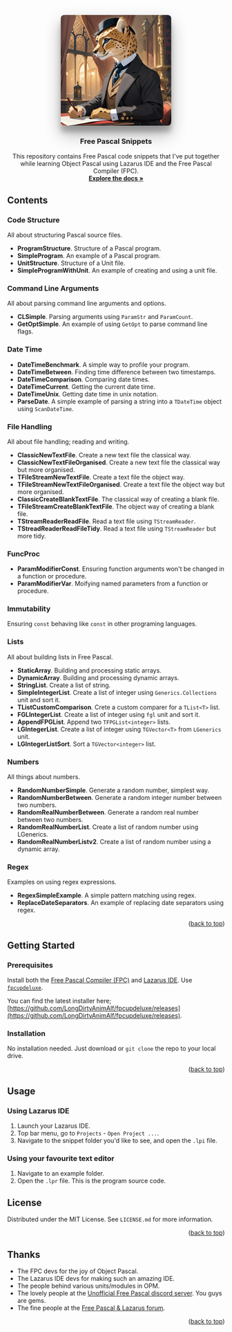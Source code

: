 <!-- Improved compatibility of back to top link: See: https://github.com/othneildrew/Best-README-Template/pull/73 -->
<a name="readme-top"></a>


<!-- PROJECT LOGO -->
<br />
<div align="center">
  <a href="https://github.com/ikelaiah/free-pascal-snippets">
    <img src="Images/logo.jpg" alt="Logo" width="256" height="256" style="border-radius:0.5rem; box-shadow: 0 19px 38px rgba(0,0,0,0.30), 0 15px 12px rgba(0,0,0,0.22);">
  </a>

<h3 align="center">Free Pascal Snippets</h3>

  <p align="center">
    This repository contains Free Pascal code snippets that I've put together while learning Object Pascal using Lazarus IDE and the Free Pascal Compiler (FPC).
    <br />
    <a href="https://github.com/ikelaiah/free-pascal-snippets"><strong>Explore the docs »</strong></a>
    <br />
  </p>
</div>



## Contents

### Code Structure

All about structuring Pascal source files.

- **ProgramStructure**. Structure of a Pascal program.
- **SimpleProgram**. An example of a Pascal program.
- **UnitStructure**. Structure of a Unit file.
- **SimpleProgramWithUnit**. An example of creating and using a unit file.

 ### Command Line Arguments

All about parsing command line arguments and options.

- **CLSimple**. Parsing arguments using `ParamStr` and `ParamCount`.
- **GetOptSimple**. An example of using `GetOpt` to parse command line flags.

### Date Time

- **DateTimeBenchmark**. A simple way to profile your program.
- **DateTimeBetween**. Finding time difference between two timestamps.
- **DateTimeComparison**. Comparing date times.
- **DateTimeCurrent**. Getting the current date time.
- **DateTimeUnix**.  Getting date time in unix notation.
- **ParseDate**.  A simple example of parsing a string into a `TDateTime` object using `ScanDateTime`.


### File Handling

All about file handling; reading and writing.

- **ClassicNewTextFile**. Create a new text file the classical way.
- **ClassicNewTextFileOrganised**. Create a new text file the classical way but more organised.
- **TFileStreamNewTextFile**. Create a text file the object way.
- **TFileStreamNewTextFileOrganised**. Create a text file the object way but more organised.
- **ClassicCreateBlankTextFile**. The classical way of creating a blank file.
- **TFileStreamCreateBlankTextFile**. The object way of creating a blank file.
- **TStreamReaderReadFile**. Read a text file using `TStreamReader`.
- **TStreadReaderReadFileTidy**. Read a text file using `TStreamReader` but more tidy.

### FuncProc

- **ParamModifierConst**. Ensuring function arguments won't be changed in a function or procedure.
- **ParamModifierVar**. Moifying named parameters from a function or procedure.


### Immutability

Ensuring `const` behaving like `const` in other programing languages.


### Lists

All about building lists in Free Pascal.

- **StaticArray**. Building and processing static arrays.
- **DynamicArray**. Building and processing dynamic arrays.
- **StringList**. Create a list of string.
- **SimpleIntegerList**. Create a list of integer using `Generics.Collections` unit and sort it.
- **TListCustomComparison**. Crete a custom comparer for a `TList<T>` list.
- **FGLIntegerList**. Create a list of integer using `fgl` unit and sort it.
- **AppendFPGList**. Append two `TFPGList<integer>` lists.
- **LGIntegerList**. Create a list of integer using `TGVector<T>` from `LGenerics` unit.
- **LGIntegerListSort**. Sort a `TGVector<integer>` list.

### Numbers

All things about numbers.

- **RandomNumberSimple**. Generate a random number, simplest way.
- **RandomNumberBetween**. Generate a random integer number between two numbers.
- **RandomRealNumberBetween**. Generate a random real number between two numbers.
- **RandomRealNumberList**. Create a list of random number using LGenerics.
- **RandomRealNumberListv2**. Create a list of random number using a dynamic array.


### Regex

Examples on using regex expressions.

- **RegexSimpleExample**. A simple pattern matching using regex.     
- **ReplaceDateSeparators**. An example of replacing date separators using regex.


<p align="right">(<a href="#readme-top">back to top</a>)</p>

## Getting Started

### Prerequisites

Install both the [Free Pascal Compiler (FPC)](https://www.freepascal.org) and [Lazarus IDE](https://www.lazarus-ide.org). Use [`fpcupdeluxe`](https://github.com/LongDirtyAnimAlf/fpcupdeluxe).

You can find the latest installer here; [https://github.com/LongDirtyAnimAlf/fpcupdeluxe/releases](https://github.com/LongDirtyAnimAlf/fpcupdeluxe/releases).


### Installation

No installation needed. Just download or `git clone` the repo to your local drive.

<p align="right">(<a href="#readme-top">back to top</a>)</p>

## Usage

### Using Lazarus IDE

1. Launch your Lazarus IDE.
2. Top bar menu, go to `Projects` - `Open Project ...`. 
3. Navigate to the snippet folder you'd like to see, and open the `.lpi` file.

### Using your favourite text editor

1. Navigate to an example folder.
2. Open the `.lpr` file. This is the program source code.

## License

Distributed under the MIT License. See `LICENSE.md` for more information.

<p align="right">(<a href="#readme-top">back to top</a>)</p>


## Thanks

- The FPC devs for the joy of Object Pascal.
- The Lazarus IDE devs for making such an amazing IDE.
- The people behind various units/modules in OPM.
- The lovely people at the [Unofficial Free Pascal discord server](https://discord.com/channels/570025060312547359/570091337173696513). You guys are gems.
- The fine people at the [Free Pascal & Lazarus forum](https://forum.lazarus.freepascal.org/index.php).

<p align="right">(<a href="#readme-top">back to top</a>)</p>